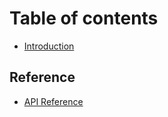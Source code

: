 # Table of contents

* [Introduction](README.md)

## Reference

* [API Reference](reference/api-reference.md)

